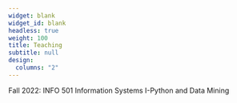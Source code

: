 ```yaml
---
widget: blank
widget_id: blank
headless: true
weight: 100
title: Teaching
subtitle: null
design:
  columns: "2"
---
```


Fall 2022: INFO 501 Information Systems I-Python and Data Mining
